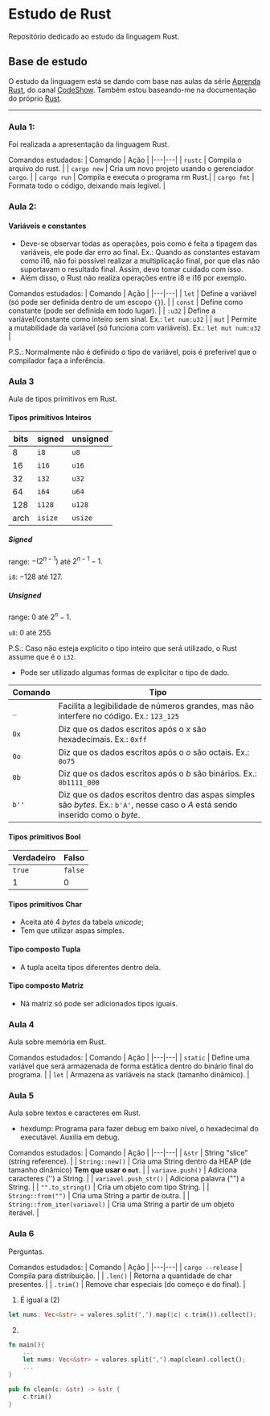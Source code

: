 # Estudo de Rust
Repositório dedicado ao estudo da linguagem Rust.

## Base de estudo

O estudo da linguagem está se dando com base nas aulas da série [Aprenda Rust](https://youtube.com/playlist?list=PLjSf4DcGBdiGCNOrCoFgtj0KrUq1MRUME&si=qkZN1SVDei8BeZek), do canal [CodeShow](https://www.youtube.com/@codeshowbr). Também estou baseando-me na documentação do próprio [Rust](https://www.rust-lang.org/pt-BR).

---

### Aula 1:

Foi realizada a apresentação da linguagem Rust.

Comandos estudados:
| Comando | Ação |
|---|---|
| `rustc` | Compila o arquivo do rust. |
| `cargo new` | Cria um novo projeto usando o gerenciador `cargo`. |
| `cargo run` | Compila e executa o programa rm Rust.|
| `cargo fmt` | Formata todo o código, deixando mais legível. |

### Aula 2:

#### Variáveis e constantes

* Deve-se observar todas as operações, pois como é feita a tipagem das variáveis, ele pode dar erro ao final. Ex.: Quando as constantes estavam como i16, não foi possível realizar a multiplicação final, por que elas não suportavam o resultado final. Assim, devo tomar cuidado com isso.
* Além disso, o Rust não realiza operações entre i8 e i16 por exemplo.

Comandos estudados:
| Comando | Ação |
|---|---|
| `let` | Define a variável (só pode ser definida dentro de um escopo `{}`). |
| `const` | Define como constante (pode ser definida em todo lugar). |
| `:u32` | Define a variável/constante como inteiro sem sinal. Ex.: `let num:u32` |
| `mut` | Permite a mutabilidade da variável (só funciona com variáveis). Ex.: `let mut num:u32` |

P.S.: Normalmente não é definido o tipo de variável, pois é preferivel que o compilador faça a inferência.

### Aula 3

Aula de tipos primitivos em Rust.

#### Tipos primitivos **Inteiros**

| bits | signed | unsigned|
|------|--------|---------|
| 8 | `i8` | `u8` |
| 16 | `i16` | `u16` |
| 32 | `i32` | `u32` |
| 64 | `i64` | `u64` |
| 128 | `i128` | `u128` |
| arch | `isize` | `usize` |

##### Signed

range: $-(2^{n-1})$ até $2^{n-1}-1$.

`i8`: $-128$ até $127$.

##### Unsigned

range: $0$ até $2^{n}-1$.

`u8`: $0$ até $255$

P.S.: Caso não esteja explícito o tipo inteiro que será utilizado, o Rust assume que é o `i32`.

* Pode ser utilizado algumas formas de explicitar o tipo de dado.

| Comando | Tipo |
|---------|------|
| `_` | Facilita a legibilidade de números grandes, mas não interfere no código. Ex.: `123_125` |
| `0x` | Diz que os dados escritos após o _x_ são hexadecimais. Ex.: `0xff` |
| `0o` | Diz que os dados escritos após o _o_ são octais. Ex.: `0o75` |
| `0b` | Diz que os dados escritos após o _b_ são binários. Ex.: `0b1111_000` |
| `b''` | Diz que os dados escritos dentro das aspas simples são _bytes_. Ex.: `b'A'`, nesse caso o _A_ está sendo inserido como o _byte_. |

#### Tipos primitivos **Bool**

| Verdadeiro | Falso |
|---|---|
| `true` | `false` |
| 1 | 0 |

#### Tipos primitivos **Char**

* Aceita até 4 _bytes_ da tabela _unicode_;
* Tem que utilizar aspas simples.

#### Tipo composto **Tupla**

* A tupla aceita tipos diferentes dentro dela.

#### Tipo composto **Matriz**

* Ná matriz só pode ser adicionados tipos iguais.

### Aula 4

Aula sobre memória em Rust.

Comandos estudados:
| Comando | Ação |
|---|---|
| `static` | Define uma variável que será armazenada de forma estática dentro do binário final do programa. |
| `let` | Armazena as variáveis na stack (tamanho dinâmico). |

### Aula 5

Aula sobre textos e caracteres em Rust.

* hexdump: Programa para fazer debug em baixo nível, o hexadecimal do executável. Auxilia em debug.

Comandos estudados:
| Comando | Ação |
|---|---|
| `&str` | String "slice" (string reference). |
| `String::new()` | Cria uma String dentro da HEAP (de tamanho dinâmico) **Tem que usar o `mut`**. |
| `variave.push()` | Adiciona caracteres ('') a String. |
| `variavel.push_str()` | Adiciona palavra ("") a String. |
| `"".to_string()` | Cria um objeto com tipo String. |
| `String::from("")` | Cria uma String a partir de outra. |
| `String::from_iter(variavel)` | Cria uma String a partir de um objeto iterável. |

### Aula 6

Perguntas.

Comandos estudados:
| Comando | Ação |
|---|---|
| `cargo --release` | Compila para distribuição. |
| `.len()` | Retorna a quantidade de char presentes. |
| `.trim()` | Remove char especiais (do começo e do final). |

1. É igual a (2)

```rust
let nums: Vec<&str> = valores.split(",").map(|c| c.trim()).collect();
```

2. 
```rust
fn main(){
    ...
    let nums: Vec<&str> = valores.split(",").map(clean).collect();
    ...
}

pub fn clean(c: &str) -> &str {
    c.trim()
}
```